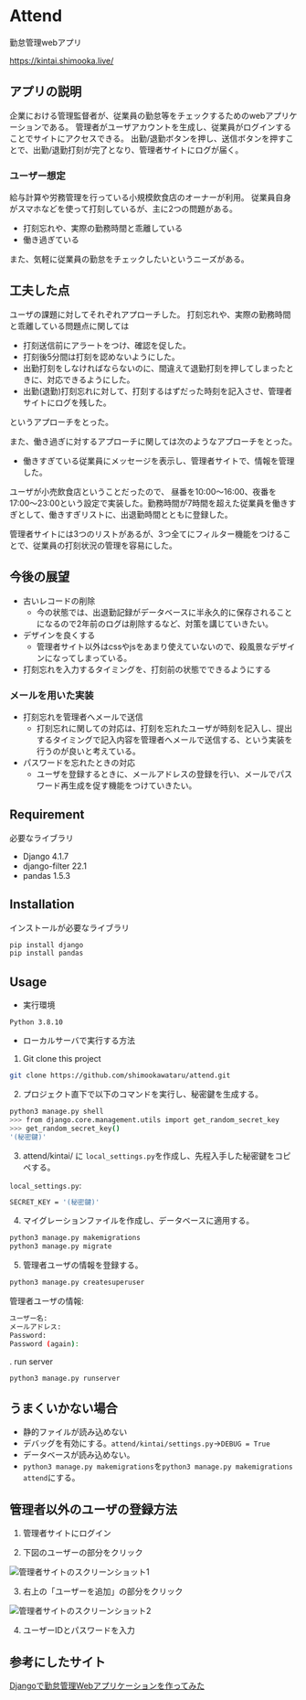 # Attend

勤怠管理webアプリ

https://kintai.shimooka.live/

## アプリの説明

企業における管理監督者が、従業員の勤怠等をチェックするためのwebアプリケーションである。
管理者がユーザアカウントを生成し、従業員がログインすることでサイトにアクセスできる。
出勤/退勤ボタンを押し、送信ボタンを押すことで、出勤/退勤打刻が完了となり、管理者サイトにログが届く。

### ユーザー想定

給与計算や労務管理を行っている小規模飲食店のオーナーが利用。
従業員自身がスマホなどを使って打刻しているが、主に2つの問題がある。

* 打刻忘れや、実際の勤務時間と乖離している
* 働き過ぎている

また、気軽に従業員の勤怠をチェックしたいというニーズがある。

## 工夫した点

ユーザの課題に対してそれぞれアプローチした。
打刻忘れや、実際の勤務時間と乖離している問題点に関しては

* 打刻送信前にアラートをつけ、確認を促した。
* 打刻後5分間は打刻を認めないようにした。
* 出勤打刻をしなければならないのに、間違えて退勤打刻を押してしまったときに、対応できるようにした。
* 出勤(退勤)打刻忘れに対して、打刻するはずだった時刻を記入させ、管理者サイトにログを残した。

というアプローチをとった。

また、働き過ぎに対するアプローチに関しては次のようなアプローチをとった。

* 働きすぎている従業員にメッセージを表示し、管理者サイトで、情報を管理した。

ユーザが小売飲食店ということだったので、
昼番を10:00〜16:00、夜番を17:00〜23:00という設定で実装した。勤務時間が7時間を超えた従業員を働きすぎとして、働きすぎリストに、出退勤時間とともに登録した。

管理者サイトには3つのリストがあるが、3つ全てにフィルター機能をつけることで、従業員の打刻状況の管理を容易にした。


## 今後の展望

* 古いレコードの削除
  * 今の状態では、出退勤記録がデータベースに半永久的に保存されることになるので2年前のログは削除するなど、対策を講じていきたい。
* デザインを良くする
  * 管理者サイト以外はcssやjsをあまり使えていないので、殺風景なデザインになってしまっている。
* 打刻忘れを入力するタイミングを、打刻前の状態でできるようにする

### メールを用いた実装
* 打刻忘れを管理者へメールで送信
  * 打刻忘れに関しての対応は、打刻を忘れたユーザが時刻を記入し、提出するタイミングで記入内容を管理者へメールで送信する、という実装を行うのが良いと考えている。
* パスワードを忘れたときの対応
  * ユーザを登録するときに、メールアドレスの登録を行い、メールでパスワード再生成を促す機能をつけていきたい。


## Requirement

必要なライブラリ

* Django                   4.1.7
* django-filter            22.1
* pandas                   1.5.3

## Installation

インストールが必要なライブラリ

```bash
pip install django
pip install pandas
```

## Usage

* 実行環境
```
Python 3.8.10
```
* ローカルサーバで実行する方法

1. Git clone this project
```bash
git clone https://github.com/shimookawataru/attend.git
```

2. プロジェクト直下で以下のコマンドを実行し、秘密鍵を生成する。

```bash
python3 manage.py shell
>>> from django.core.management.utils import get_random_secret_key
>>> get_random_secret_key()
'(秘密鍵)'
```

3. attend/kintai/ に `local_settings.py`を作成し、先程入手した秘密鍵をコピペする。

`local_settings.py`:
```bash
SECRET_KEY = '(秘密鍵)'
```

4. マイグレーションファイルを作成し、データベースに適用する。
```bash
python3 manage.py makemigrations
python3 manage.py migrate
```
5. 管理者ユーザの情報を登録する。
```bash
python3 manage.py createsuperuser
```
管理者ユーザの情報:
```bash
ユーザー名:
メールアドレス:
Password: 
Password (again): 
```

. run server
```
python3 manage.py runserver
```

## うまくいかない場合
- 静的ファイルが読み込めない
 - デバッグを有効にする。`attend/kintai/settings.py`->`DEBUG = True`
- データベースが読み込めない。
 - `python3 manage.py makemigrations`を`python3 manage.py makemigrations attend`にする。

## 管理者以外のユーザの登録方法
1. 管理者サイトにログイン

2. 下図のユーザーの部分をクリック

![管理者サイトのスクリーンショット1](https://user-images.githubusercontent.com/84301337/226108785-beced5a8-3439-4d7e-82b7-a2ad8f172e26.png)

3. 右上の「ユーザーを追加」の部分をクリック

![管理者サイトのスクリーンショット2](https://user-images.githubusercontent.com/84301337/226108781-3123758d-2ba8-41d4-9de8-49964fff0fa5.png)

4. ユーザーIDとパスワードを入力


## 参考にしたサイト
[Djangoで勤怠管理Webアプリケーションを作ってみた](https://qiita.com/TARO7777/items/ed2865a5b492aad9dfb2)
